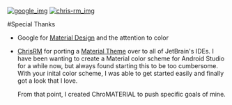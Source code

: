 [![google_img]][google_link] [![chris-rm_img]][chris-rm_link]

#Special Thanks

 - Google for [Material Design][material] and the attention to color
 
 - [ChrisRM][chris-rm_link] for porting a [Material Theme][chris-rm_theme] over to all of JetBrain's IDEs. I have been wanting to create a Material color scheme for Android Studio for a while now, but always found starting this to be too cumbersome. With your inital color scheme, I was able to get started easily and finally got a look that I love. 

   From that point, I created ChroMATERIAL to push specific goals of mine.

<!-- ===================== References ========================= -->

<!-- links -->
[material]: http://www.google.co.kr/design/spec/material-design/introduction.html#
[android-vision]: https://github.com/googlesamples/android-vision
[chris-rm_theme]: https://github.com/ChrisRM/material-theme-jetbrains

<!-- badges -->
[google_img]: https://img.shields.io/badge/Google_Design-Thank_You-green.svg?style=flat-square
[google_link]: https://design.google.com/

[chris-rm_img]: https://img.shields.io/badge/Chris_Magnussen-Thank_You-green.svg?style=flat-square
[chris-rm_link]: https://github.com/ChrisRM
